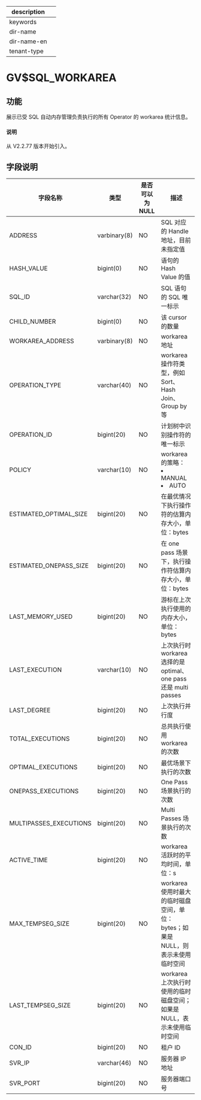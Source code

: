 |description||
|---|---|
|keywords||
|dir-name||
|dir-name-en||
|tenant-type||

# GV$SQL_WORKAREA

## 功能

展示已受 SQL 自动内存管理负责执行的所有 Operator 的 workarea 统计信息。

<main id="notice" type='explain'>
  <h4>说明</h4>
  <p>从 V2.2.77 版本开始引入。</p>
</main>

## 字段说明

|        **字段名称**        |    **类型**    | **是否可以为 NULL** |                                                                **描述**                                                                 |
|------------------------|--------------|----------------|----------|
| ADDRESS                | varbinary(8) | NO             | SQL 对应的 Handle 地址，目前未指定值                           |
| HASH_VALUE             | bigint(0)    | NO             | 语句的 Hash Value 的值                                  |
| SQL_ID                 | varchar(32)  | NO             | SQL 语句的 SQL 唯一标示                                   |
| CHILD_NUMBER           | bigint(0)    | NO             | 该 cursor 的数量                                       |
| WORKAREA_ADDRESS       | varbinary(8) | NO             | workarea 地址                                        |
| OPERATION_TYPE         | varchar(40)  | NO             | workarea 操作符类型，例如 Sort、Hash Join、Group by 等        |
| OPERATION_ID           | bigint(20)   | NO             | 计划树中识别操作符的唯一标示                                     |
| POLICY                 | varchar(10)  | NO             | workarea 的策略： <li>MANUAL<li> AUTO    |
| ESTIMATED_OPTIMAL_SIZE | bigint(20)   | NO             | 在最优情况下执行操作符的估算内存大小，单位：bytes                        |
| ESTIMATED_ONEPASS_SIZE | bigint(20)   | NO             | 在 one pass 场景下，执行操作符估算内存大小，单位：bytes                |
| LAST_MEMORY_USED       | bigint(20)   | NO             | 游标在上次执行使用的内存大小，单位：bytes                            |
| LAST_EXECUTION         | varchar(10)  | NO             | 上次执行时 workarea 选择的是 optimal、one pass 还是 multi passes                                                                                  |
| LAST_DEGREE            | bigint(20)   | NO             | 上次执行并行度                                            |
| TOTAL_EXECUTIONS       | bigint(20)   | NO             | 总共执行使用 workarea 的次数                                |
| OPTIMAL_EXECUTIONS     | bigint(20)   | NO             | 最优场景下执行的次数                                         |
| ONEPASS_EXECUTIONS     | bigint(20)   | NO             | One Pass 场景执行的次数                                   |
| MULTIPASSES_EXECUTIONS | bigint(20)   | NO             | Multi Passes 场景执行的次数                               |
| ACTIVE_TIME            | bigint(20)   | NO             | workarea 活跃时的平均时间，单位：s                             |
| MAX_TEMPSEG_SIZE       | bigint(20)   | NO             | workarea 使用时最大的临时磁盘空间，单位：bytes；如果是 NULL，则表示未使用临时空间 |
| LAST_TEMPSEG_SIZE      | bigint(20)   | NO             | workarea 上次执行时使用的临时磁盘空间；如果是 NULL，表示未使用临时空间         |
| CON_ID                 | bigint(20)   | NO             | 租户 ID                   |
| SVR_IP                 | varchar(46)   | NO             | 服务器 IP 地址                   |
| SVR_PORT                 | bigint(20)   | NO             | 服务器端口号                   |
